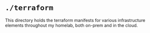 # `./terraform`

This directory holds the terraform manifests for various infrastructure elements throughout my homelab, both on-prem and in the cloud.

